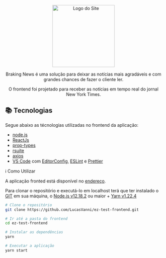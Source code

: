 
<p align="center" >
  <img src="https://raw.githubusercontent.com/LucasVanni/Vagas/master/internship/assets/logo.png" height="200" alt="Logo do Site" />
</p>

<p align="center">
    Braking News é uma solução para deixar as notícias mais agradáveis e com grandes chances de fazer o cliente ler.
</p>
<p align="center">
    O frontend foi projetado para receber as notícias em tempo real do jornal New York Times.
</p>

## 📚 Tecnologias

Segue abaixo as técnologias utilizadas no frontend da aplicação:

-  [node.js](https://nodejs.org/en/)
-  [ReactJs](https://reactjs.org/)
-  [prop-types](https://github.com/facebook/prop-types)
-  [rsuite](https://rsuitejs.com/)
-  [axios](https://github.com/axios/axios)
-  [VS Code](https://code.visualstudio.com/) com [EditorConfig](https://marketplace.visualstudio.com/items?itemName=EditorConfig.EditorConfig), [ESLint](https://eslint.org) e [Prettier](https://prettier.io)

ℹ️ Como Utilizar

A aplicação fronted está disponível no [endereço](https://upload-application-frontend.herokuapp.com/).

Para clonar o repositório e executá-lo em localhost terá que ter instalado o [GIT](https://git-scm.com) em sua máquina, o [Node.js v12.18.2](https://nodejs.org/en/) ou maior + [Yarn v1.22.4](https://yarnpkg.com/)

```bash
# Clone o repositório
git clone https://github.com/LucasVanni/ez-test-frontend.git

# Ir até a pasta do frontend
cd ez-test-frontend

# Instalar as dependências
yarn

# Executar a aplicação
yarn start
```
